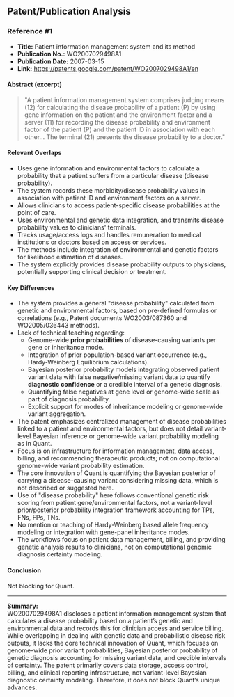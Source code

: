 ## Patent/Publication Analysis

### Reference #1

- **Title:** Patient information management system and its method  
- **Publication No.:** WO2007029498A1  
- **Publication Date:** 2007-03-15  
- **Link:** https://patents.google.com/patent/WO2007029498A1/en

#### Abstract (excerpt)

> "A patient information management system comprises judging means (12) for calculating the disease probability of a patient (P) by using gene information on the patient and the environment factor and a server (11) for recording the disease probability and environment factor of the patient (P) and the patient ID in association with each other... The terminal (21) presents the disease probability to a doctor."

#### Relevant Overlaps

- Uses gene information and environmental factors to calculate a probability that a patient suffers from a particular disease (disease probability).
- The system records these morbidity/disease probability values in association with patient ID and environment factors on a server.
- Allows clinicians to access patient-specific disease probabilities at the point of care.
- Uses environmental and genetic data integration, and transmits disease probability values to clinicians' terminals.
- Tracks usage/access logs and handles remuneration to medical institutions or doctors based on access or services.
- The methods include integration of environmental and genetic factors for likelihood estimation of diseases.
- The system explicitly provides disease probability outputs to physicians, potentially supporting clinical decision or treatment.

#### Key Differences

- The system provides a general "disease probability" calculated from genetic and environmental factors, based on pre-defined formulas or correlations (e.g., Patent documents WO2003/087360 and WO2005/036443 methods).
- Lack of technical teaching regarding:  
  - Genome-wide **prior probabilities** of disease-causing variants per gene or inheritance mode.  
  - Integration of prior population-based variant occurrence (e.g., Hardy-Weinberg Equilibrium calculations).  
  - Bayesian posterior probability models integrating observed patient variant data with false negative/missing variant data to quantify **diagnostic confidence** or a credible interval of a genetic diagnosis.  
  - Quantifying false negatives at gene level or genome-wide scale as part of diagnosis probability.  
  - Explicit support for modes of inheritance modeling or genome-wide variant aggregation.  
- The patent emphasizes centralized management of disease probabilities linked to a patient and environmental factors, but does not detail variant-level Bayesian inference or genome-wide variant probability modeling as in Quant.
- Focus is on infrastructure for information management, data access, billing, and recommending therapeutic products; not on computational genome-wide variant probability estimation.
- The core innovation of Quant is quantifying the Bayesian posterior of carrying a disease-causing variant considering missing data, which is not described or suggested here.
- Use of "disease probability" here follows conventional genetic risk scoring from patient gene/environmental factors, not a variant-level prior/posterior probability integration framework accounting for TPs, FNs, FPs, TNs.
- No mention or teaching of Hardy-Weinberg based allele frequency modeling or integration with gene-panel inheritance modes.
- The workflows focus on patient data management, billing, and providing genetic analysis results to clinicians, not on computational genomic diagnosis certainty modeling.

#### Conclusion

Not blocking for Quant.

---

**Summary:**  
WO2007029498A1 discloses a patient information management system that calculates a disease probability based on a patient’s genetic and environmental data and records this for clinician access and service billing. While overlapping in dealing with genetic data and probabilistic disease risk outputs, it lacks the core technical innovation of Quant, which focuses on genome-wide prior variant probabilities, Bayesian posterior probability of genetic diagnosis accounting for missing variant data, and credible intervals of certainty. The patent primarily covers data storage, access control, billing, and clinical reporting infrastructure, not variant-level Bayesian diagnostic certainty modeling. Therefore, it does not block Quant’s unique advances.
